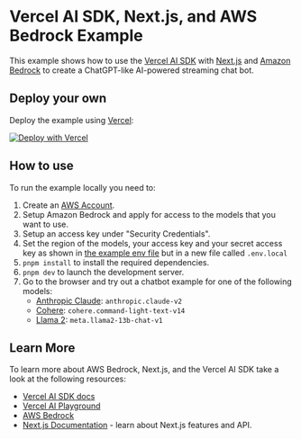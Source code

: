 # Vercel AI SDK, Next.js, and AWS Bedrock Example

This example shows how to use the [Vercel AI SDK](https://sdk.vercel.ai/docs) with [Next.js](https://nextjs.org/) and [Amazon Bedrock](https://aws.amazon.com/bedrock/) to create a ChatGPT-like AI-powered streaming chat bot.

## Deploy your own

Deploy the example using [Vercel](https://vercel.com?utm_source=github&utm_medium=readme&utm_campaign=ai-sdk-example):

[![Deploy with Vercel](https://vercel.com/button)](https://vercel.com/new/clone?repository-url=https%3A%2F%2Fgithub.com%2Fvercel%2Fai%2Ftree%2Fmain%2Fexamples%2Fnext-aws-bedrock&env=AWS_REGION,AWS_ACCESS_KEY_ID,AWS_SECRET_ACCESS_KEY&envDescription=AWS%20Access%20Information&project-name=vercel-ai-chat-aws-bedrock&repository-name=vercel-ai-chat-aws-bedrock)

## How to use

To run the example locally you need to:

1. Create an [AWS Account](https://portal.aws.amazon.com/billing/signup).
2. Setup Amazon Bedrock and apply for access to the models that you want to use.
3. Setup an access key under "Security Credentials".
4. Set the region of the models, your access key and your secret access key as shown in [the example env file](./.env.local.example) but in a new file called `.env.local`
5. `pnpm install` to install the required dependencies.
6. `pnpm dev` to launch the development server.
7. Go to the browser and try out a chatbot example for one of the following models:
   - [Anthropic Claude](http://localhost:3000/anthropic): `anthropic.claude-v2`
   - [Cohere](http://localhost:3000/cohere): `cohere.command-light-text-v14`
   - [Llama 2](http://localhost:3000/llama2): `meta.llama2-13b-chat-v1`

## Learn More

To learn more about AWS Bedrock, Next.js, and the Vercel AI SDK take a look at the following resources:

- [Vercel AI SDK docs](https://sdk.vercel.ai/docs)
- [Vercel AI Playground](https://play.vercel.ai)
- [AWS Bedrock](https://aws.amazon.com/bedrock/)
- [Next.js Documentation](https://nextjs.org/docs) - learn about Next.js features and API.

